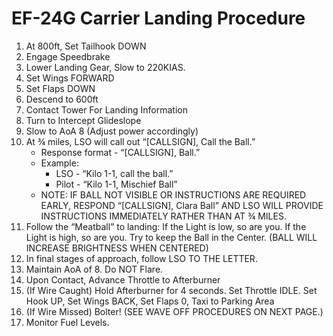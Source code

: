 # EF-24G Carrier Landing Procedure

1. At 800ft, Set Tailhook DOWN
2. Engage Speedbrake
3. Lower Landing Gear, Slow to 220KIAS.
4. Set Wings FORWARD
5. Set Flaps DOWN
6. Descend to 600ft
7. Contact Tower For Landing Information
8. Turn to Intercept Glideslope
9. Slow to AoA 8 (Adjust power accordingly)
10. At ¾ miles, LSO will call out “[CALLSIGN], Call the Ball.”
    - Response format - “[CALLSIGN], Ball.”
    - Example:
        - LSO - “Kilo 1-1, call the ball.”
        - Pilot - “Kilo 1-1, Mischief Ball”
    - NOTE: IF BALL NOT VISIBLE OR INSTRUCTIONS ARE REQUIRED EARLY, RESPOND “[CALLSIGN], Clara Ball” AND LSO WILL PROVIDE INSTRUCTIONS IMMEDIATELY RATHER THAN AT ¾ MILES.
11. Follow the “Meatball” to landing: If the Light is low, so are you. If the Light is high, so are you. Try to keep the Ball in the Center. (BALL WILL INCREASE BRIGHTNESS WHEN CENTERED)
12. In final stages of approach, follow LSO TO THE LETTER.
13. Maintain AoA of 8. Do NOT Flare.
14. Upon Contact, Advance Throttle to Afterburner
15. (If Wire Caught) Hold Afterburner for 4 seconds. Set Throttle IDLE. Set Hook UP, Set Wings BACK, Set Flaps 0, Taxi to Parking Area
16. (If Wire Missed) Bolter! (SEE WAVE OFF PROCEDURES ON NEXT PAGE.)
17. Monitor Fuel Levels.

<br>
